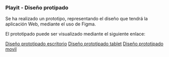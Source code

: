 ### Playit - Diseño protipado

Se ha realizado un prototipo, representando el diseño que tendrá la aplicación Web, mediante el uso de Figma.

El prototipado puede ser visualizado mediante el siguiente enlace:

[Diseño prototipado escritorio](https://www.figma.com/file/pNzKwpsqY6xHG20ibmfjEo/Proyecto?node-id=0%3A1)
[Diseño prototipado tablet](https://www.figma.com/file/pNzKwpsqY6xHG20ibmfjEo/Proyecto?node-id=2%3A2)
[Diseño prototipado movil](https://www.figma.com/file/pNzKwpsqY6xHG20ibmfjEo/Proyecto?node-id=2%3A3)